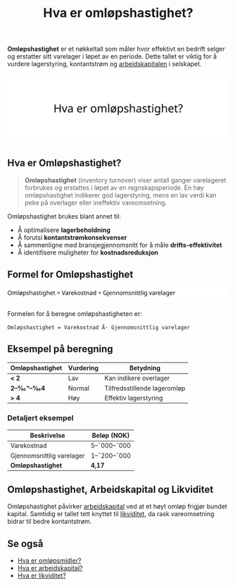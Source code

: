 ﻿---
title: "Hva er omløpshastighet?"
seoTitle: "Hva er omløpshastighet? | Formel, eksempel og betydning"
description: "Omløpshastighet måler hvor ofte varelageret selges og erstattes i en periode, og brukes til å vurdere lagerstyring, arbeidskapital og kontantstrøm."
summary: "Lær hvordan du beregner omløpshastighet, tolker resultatene og forbedrer lagerstyring, likviditet og lønnsomhet."
---

**Omløpshastighet** er et nøkkeltall som måler hvor effektivt en bedrift selger og erstatter sitt varelager i løpet av en periode. Dette tallet er viktig for å vurdere lagerstyring, kontantstrøm og [arbeidskapitalen](/blogs/regnskap/hva-er-arbeidskapital "Hva er Arbeidskapital? En Komplett Guide til Working Capital") i selskapet.

![Illustrasjon som viser konseptet omløpshastighet i regnskap](hva-er-omlops-hastighet-image.svg)

## Hva er Omløpshastighet?

> **Omløpshastighet** (inventory turnover) viser antall ganger varelageret forbrukes og erstattes i løpet av en regnskapsperiode. En høy omløpshastighet indikerer god lagerstyring, mens en lav verdi kan peke på overlager eller ineffektiv vareomsetning.

Omløpshastighet brukes blant annet til:

* Å optimalisere **lagerbeholdning**
* Å forutsi **kontantstrømkonsekvenser**
* Å sammenligne med bransjegjennomsnitt for å måle **drifts-effektivitet**
* Å identifisere muligheter for **kostnadsreduksjon**

## Formel for Omløpshastighet

![Formel for Omløpshastighet](hva-er-omlops-hastighet-formel.svg)

Formelen for å beregne omløpshastigheten er:

```
Omløpshastighet = Varekostnad Ã· Gjennomsnittlig varelager
```

## Eksempel på beregning

| Omløpshastighet | Vurdering       | Betydning                   |
| --------------- | --------------- | --------------------------- |
| **< 2**         | Lav             | Kan indikere overlager      |
| **2–‰“–‰4**       | Normal          | Tilfredsstillende lageromløp|
| **> 4**         | Høy             | Effektiv lagerstyring       |

### Detaljert eksempel

| Beskrivelse                | Beløp (NOK)    |
| -------------------------- | -------------- |
| Varekostnad                | 5–¯000–¯000      |
| Gjennomsnittlig varelager  | 1–¯200–¯000      |
| **Omløpshastighet**        | **4,17**       |

## Omløpshastighet, Arbeidskapital og Likviditet

Omløpshastighet påvirker [arbeidskapital](/blogs/regnskap/hva-er-arbeidskapital "Hva er Arbeidskapital? En Komplett Guide til Working Capital") ved at et høyt omløp frigjør bundet kapital. Samtidig er tallet tett knyttet til [likviditet](/blogs/regnskap/hva-er-likviditet "Hva er Likviditet? Komplett Guide til Likviditetsstyring og Analyse"), da rask vareomsetning bidrar til bedre kontantstrøm.

## Se også

* [Hva er omløpsmidler?](/blogs/regnskap/hva-er-omlopsmiddel "Hva er Omløpsmidler? Komplett Guide til Kortsiktige Eiendeler i Regnskap")
* [Hva er arbeidskapital?](/blogs/regnskap/hva-er-arbeidskapital "Hva er Arbeidskapital? En Komplett Guide til Working Capital")
* [Hva er likviditet?](/blogs/regnskap/hva-er-likviditet "Hva er Likviditet? Komplett Guide til Likviditetsstyring og Analyse")










